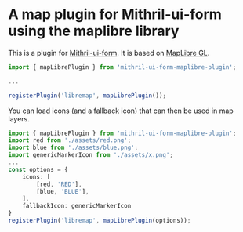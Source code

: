 # A map plugin for Mithril-ui-form using the maplibre library 

This is a plugin for [Mithril-ui-form](https://www.npmjs.com/package/mithril-ui-form). It is based on [MapLibre GL](https://www.npmjs.com/package/maplibre-gl).

```ts
import { mapLibrePlugin } from 'mithril-ui-form-maplibre-plugin';

...

registerPlugin('libremap', mapLibrePlugin());
```

You can load icons (and a fallback icon) that can then be used in map layers.
```ts
import { mapLibrePlugin } from 'mithril-ui-form-maplibre-plugin';
import red from './assets/red.png';
import blue from './assets/blue.png';
import genericMarkerIcon from './assets/x.png';
...
const options = {
    icons: [
        [red, 'RED'],
        [blue, 'BLUE'],
    ],
    fallbackIcon: genericMarkerIcon
}
registerPlugin('libremap', mapLibrePlugin(options));
```